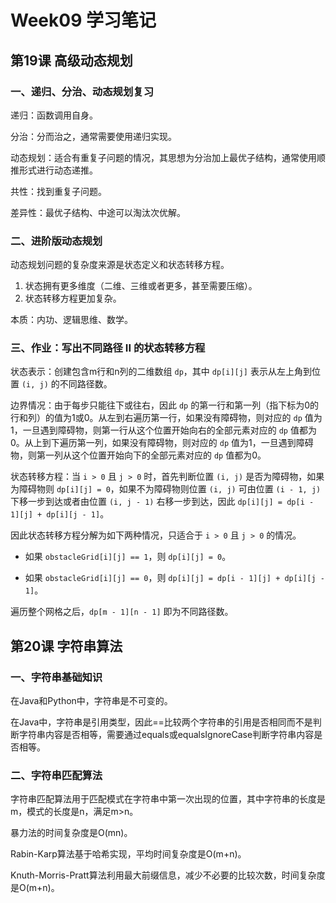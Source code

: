 # Week09 学习笔记

## 第19课  高级动态规划

### 一、递归、分治、动态规划复习

递归：函数调用自身。

分治：分而治之，通常需要使用递归实现。

动态规划：适合有重复子问题的情况，其思想为分治加上最优子结构，通常使用顺推形式进行动态递推。

共性：找到重复子问题。

差异性：最优子结构、中途可以淘汰次优解。

### 二、进阶版动态规划

动态规划问题的复杂度来源是状态定义和状态转移方程。

1. 状态拥有更多维度（二维、三维或者更多，甚至需要压缩）。
2. 状态转移方程更加复杂。

本质：内功、逻辑思维、数学。

### 三、作业：写出不同路径 II 的状态转移方程

状态表示：创建包含m行和n列的二维数组 `dp`，其中 `dp[i][j]` 表示从左上角到位置 `(i, j)` 的不同路径数。

边界情况：由于每步只能往下或往右，因此 `dp` 的第一行和第一列（指下标为0的行和列）的值为1或0。从左到右遍历第一行，如果没有障碍物，则对应的 `dp` 值为1，一旦遇到障碍物，则第一行从这个位置开始向右的全部元素对应的 `dp` 值都为0。从上到下遍历第一列，如果没有障碍物，则对应的 `dp` 值为1，一旦遇到障碍物，则第一列从这个位置开始向下的全部元素对应的 `dp` 值都为0。

状态转移方程：当 `i > 0` 且 `j > 0` 时，首先判断位置 `(i, j)` 是否为障碍物，如果为障碍物则 `dp[i][j] = 0`，如果不为障碍物则位置 `(i, j)` 可由位置 `(i - 1, j)` 下移一步到达或者由位置 `(i, j - 1)` 右移一步到达，因此 `dp[i][j] = dp[i - 1][j] + dp[i][j - 1]`。

因此状态转移方程分解为如下两种情况，只适合于 `i > 0` 且 `j > 0` 的情况。

- 如果 `obstacleGrid[i][j] == 1`，则 `dp[i][j] = 0`。

- 如果 `obstacleGrid[i][j] == 0`，则 `dp[i][j] = dp[i - 1][j] + dp[i][j - 1]`。

遍历整个网格之后，`dp[m - 1][n - 1]` 即为不同路径数。

## 第20课  字符串算法

### 一、字符串基础知识

在Java和Python中，字符串是不可变的。

在Java中，字符串是引用类型，因此==比较两个字符串的引用是否相同而不是判断字符串内容是否相等，需要通过equals或equalsIgnoreCase判断字符串内容是否相等。

### 二、字符串匹配算法

字符串匹配算法用于匹配模式在字符串中第一次出现的位置，其中字符串的长度是m，模式的长度是n，满足m>n。

暴力法的时间复杂度是O(mn)。

Rabin-Karp算法基于哈希实现，平均时间复杂度是O(m+n)。

Knuth-Morris-Pratt算法利用最大前缀信息，减少不必要的比较次数，时间复杂度是O(m+n)。